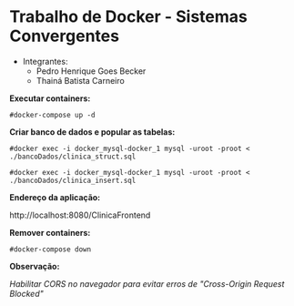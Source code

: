 # Trabalho de Docker - Sistemas Convergentes

- Integrantes:
  - Pedro Henrique Goes Becker
  - Thainá Batista Carneiro


**Executar containers:**

```#docker-compose up -d```


**Criar banco de dados e popular as tabelas:**

```#docker exec -i docker_mysql-docker_1 mysql -uroot -proot < ./bancoDados/clinica_struct.sql```

```#docker exec -i docker_mysql-docker_1 mysql -uroot -proot < ./bancoDados/clinica_insert.sql```


**Endereço da aplicação:**

http://localhost:8080/ClinicaFrontend


**Remover containers:**

```#docker-compose down```


**Observação:**

_Habilitar CORS no navegador para evitar erros de "Cross-Origin Request Blocked"_
